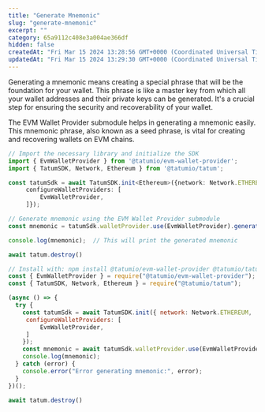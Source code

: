 ```yaml
---
title: "Generate Mnemonic"
slug: "generate-mnemonic"
excerpt: ""
category: 65a9112c408e3a004ae366df
hidden: false
createdAt: "Fri Mar 15 2024 13:28:56 GMT+0000 (Coordinated Universal Time)"
updatedAt: "Fri Mar 15 2024 13:29:30 GMT+0000 (Coordinated Universal Time)"
---
```

Generating a mnemonic means creating a special phrase that will be the foundation for your wallet. This phrase is like a master key from which all your wallet addresses and their private keys can be generated. It's a crucial step for ensuring the security and recoverability of your wallet.

The EVM Wallet Provider submodule helps in generating a mnemonic easily. This mnemonic phrase, also known as a seed phrase, is vital for creating and recovering wallets on EVM chains.

```typescript
// Import the necessary library and initialize the SDK
import { EvmWalletProvider } from '@tatumio/evm-wallet-provider';
import { TatumSDK, Network, Ethereum } from '@tatumio/tatum';

const tatumSdk = await TatumSDK.init<Ethereum>({network: Network.ETHEREUM,
     configureWalletProviders: [
         EvmWalletProvider,
     ]});

// Generate mnemonic using the EVM Wallet Provider submodule
const mnemonic = tatumSdk.walletProvider.use(EvmWalletProvider).generateMnemonic();

console.log(mnemonic);  // This will print the generated mnemonic

await tatum.destroy()
```
```javascript
// Install with: npm install @tatumio/evm-wallet-provider @tatumio/tatum
const { EvmWalletProvider } = require("@tatumio/evm-wallet-provider");
const { TatumSDK, Network, Ethereum } = require("@tatumio/tatum");

(async () => {
  try {
    const tatumSdk = await TatumSDK.init({ network: Network.ETHEREUM,
     configureWalletProviders: [
         EvmWalletProvider,
     ]
    });
    const mnemonic = await tatumSdk.walletProvider.use(EvmWalletProvider).generateMnemonic();
    console.log(mnemonic);
  } catch (error) {
    console.error("Error generating mnemonic:", error);
  }
})();

await tatum.destroy()
```
